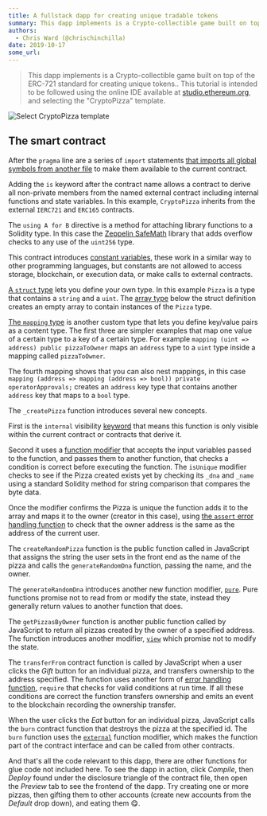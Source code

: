 ```yaml
---
title: A fullstack dapp for creating unique tradable tokens
summary: This dapp implements is a Crypto-collectible game built on top of the ERC-721 standard for creating unique tokens.. This tutorial is intended to be followed using the online IDE available at studio.ethereum.org, and selecting the CryptoPizza template. Select CryptoPizza template The smart contract After the pragma line are a series of import statements that imports all global symbols from another file to make them available to the current contract. Adding the is keyword after the contract name a
authors:
  - Chris Ward (@chrischinchilla)
date: 2019-10-17
some_url: 
---
```


> This dapp implements is a Crypto-collectible game built on top of the ERC-721 standard for creating unique tokens.. This tutorial is intended to be followed using the online IDE available at [studio.ethereum.org](https://studio.ethereum.org), and selecting the "CryptoPizza" template.

![Select CryptoPizza template](https://api.kauri.io:443/ipfs/QmYL7nkdTBNpsMSL1T4xQJP3g45j15pxg6EBHCrvXuTY7k)

## The smart contract

After the `pragma` line are a series of `import` statements [that imports all global symbols from another file](https://solidity.readthedocs.io/en/latest/layout-of-source-files.html#importing-other-source-files) to make them available to the current contract.

Adding the `is` keyword after the contract name allows a contract to derive all non-private members from the named external contract including internal functions and state variables. In this example, `CryptoPizza` inherits from the external `IERC721` and `ERC165` contracts.

The `using A for B` directive is a method for attaching library functions to a Solidity type. In this case the [Zeppelin SafeMath](https://docs.openzeppelin.com/contracts/2.x/api/math.html) library that adds overflow checks to any use of the `uint256` type.

This contract introduces [constant variables](https://solidity.readthedocs.io/en/latest/contracts.html#constant-state-variables), these work in a similar way to other programming languages, but constants are not allowed to access storage, blockchain, or execution data, or make calls to external contracts.

[A `struct` type](https://solidity.readthedocs.io/en/latest/types.html#structs) lets you define your own type. In this example `Pizza` is a type that contains a `string` and a `uint`. The [array type](https://solidity.readthedocs.io/en/v0.5.12/types.html#arrays) below the struct definition creates an empty array to contain instances of the `Pizza` type.

[The `mapping` type](https://solidity.readthedocs.io/en/v0.5.12/types.html#mapping-types) is another custom type that lets you define key/value pairs as a content type. The first three are simpler examples that map one value of a certain type to a key of a certain type. For example `mapping (uint => address) public pizzaToOwner` maps an `address` type to a `uint` type inside a mapping called `pizzaToOwner`.

The fourth mapping shows that you can also nest mappings, in this case `mapping (address => mapping (address => bool)) private operatorApprovals;` creates an `address` key type that contains another `address` key that maps to a `bool` type.

The `_createPizza` function introduces several new concepts.

First is the `internal` visibility [keyword](https://solidity.readthedocs.io/en/v0.5.12/contracts.html#visibility-and-getters) that means this function is only visible within the current contract or contracts that derive it.

Second it uses a [function modifier](https://solidity.readthedocs.io/en/v0.5.12/contracts.html#function-modifiers) that accepts the input variables passed to the function, and passes them to another function, that checks a condition is correct before executing the function. The `isUnique` modifier checks to see if the Pizza created exists yet by checking its `_dna` and `_name` using a standard Solidity method for string comparison that compares the byte data.

Once the modifier confirms the Pizza is unique the function adds it to the array and maps it to the owner (creator in this case), using [the `assert` error handling function](https://solidity.readthedocs.io/en/v0.5.12/control-structures.html#id4) to check that the owner address is the same as the address of the current user.

The `createRandomPizza` function is the public function called in JavaScript that assigns the string the user sets in the front end as the name of the pizza and calls the `generateRandomDna` function, passing the name, and the owner.

The `generateRandomDna` introduces another new function modifier, [`pure`](https://solidity.readthedocs.io/en/v0.5.12/contracts.html#pure-functions). Pure functions promise not to read from or modify the state, instead they generally return values to another function that does.

The `getPizzasByOwner` function is another public function called by JavaScript to return all pizzas created by the owner of a specified address. The function introduces another modifier, [`view`](https://solidity.readthedocs.io/en/v0.5.12/contracts.html#view-functions) which promise not to modify the state.

The `transferFrom` contract function is called by JavaScript when a user clicks the _Gift_ button for an individual pizza, and transfers ownership to the address specified. The function uses another form of [error handling function](https://solidity.readthedocs.io/en/v0.5.12/control-structures.html#id4), `require` that checks for valid conditions at run time. If all these conditions are correct the function transfers ownership and emits an event to the blockchain recording the ownership transfer.

When the user clicks the _Eat_ button for an individual pizza, JavaScript calls the `burn` contract function that destroys the pizza at the specified id. The `burn` function uses the [`external`](https://solidity.readthedocs.io/en/v0.5.12/contracts.html#visibility-and-getters) function modifier, which makes the function part of the contract interface and can be called from other contracts.

And that's all the code relevant to this dapp, there are other functions for glue code not included here. To see the dapp in action, click _Compile_, then _Deploy_ found under the disclosure triangle of the contract file, then open the _Preview_ tab to see the frontend of the dapp. Try creating one or more pizzas, then gifting them to other accounts (create new accounts from the _Default_ drop down), and eating them 😋.